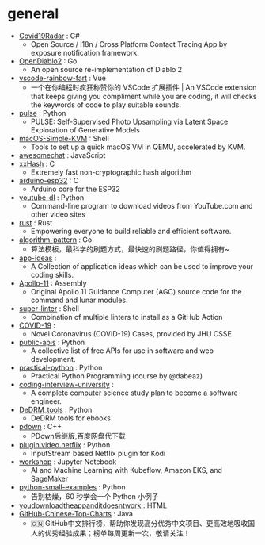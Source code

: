 # general
- [Covid19Radar](https://github.com/Covid-19Radar/Covid19Radar) : C#
  - Open Source / i18n / Cross Platform Contact Tracing App by exposure notification framework.
- [OpenDiablo2](https://github.com/OpenDiablo2/OpenDiablo2) : Go
  - An open source re-implementation of Diablo 2
- [vscode-rainbow-fart](https://github.com/SaekiRaku/vscode-rainbow-fart) : Vue
  - 一个在你编程时疯狂称赞你的 VSCode 扩展插件 | An VSCode extension that keeps giving you compliment while you are coding, it will checks the keywords of code to play suitable sounds.
- [pulse](https://github.com/adamian98/pulse) : Python
  - PULSE: Self-Supervised Photo Upsampling via Latent Space Exploration of Generative Models
- [macOS-Simple-KVM](https://github.com/foxlet/macOS-Simple-KVM) : Shell
  - Tools to set up a quick macOS VM in QEMU, accelerated by KVM.
- [awesomechat](https://github.com/FamManh/awesomechat) : JavaScript
- [xxHash](https://github.com/Cyan4973/xxHash) : C
  - Extremely fast non-cryptographic hash algorithm
- [arduino-esp32](https://github.com/espressif/arduino-esp32) : C
  - Arduino core for the ESP32
- [youtube-dl](https://github.com/ytdl-org/youtube-dl) : Python
  - Command-line program to download videos from YouTube.com and other video sites
- [rust](https://github.com/rust-lang/rust) : Rust
  - Empowering everyone to build reliable and efficient software.
- [algorithm-pattern](https://github.com/greyireland/algorithm-pattern) : Go
  - 算法模板，最科学的刷题方式，最快速的刷题路径，你值得拥有~
- [app-ideas](https://github.com/florinpop17/app-ideas) : 
  - A Collection of application ideas which can be used to improve your coding skills.
- [Apollo-11](https://github.com/chrislgarry/Apollo-11) : Assembly
  - Original Apollo 11 Guidance Computer (AGC) source code for the command and lunar modules.
- [super-linter](https://github.com/github/super-linter) : Shell
  - Combination of multiple linters to install as a GitHub Action
- [COVID-19](https://github.com/CSSEGISandData/COVID-19) : 
  - Novel Coronavirus (COVID-19) Cases, provided by JHU CSSE
- [public-apis](https://github.com/public-apis/public-apis) : Python
  - A collective list of free APIs for use in software and web development.
- [practical-python](https://github.com/dabeaz-course/practical-python) : Python
  - Practical Python Programming (course by @dabeaz)
- [coding-interview-university](https://github.com/jwasham/coding-interview-university) : 
  - A complete computer science study plan to become a software engineer.
- [DeDRM_tools](https://github.com/apprenticeharper/DeDRM_tools) : Python
  - DeDRM tools for ebooks
- [pdown](https://github.com/forpdown/pdown) : C++
  - PDown后继版,百度网盘代下载
- [plugin.video.netflix](https://github.com/CastagnaIT/plugin.video.netflix) : Python
  - InputStream based Netflix plugin for Kodi
- [workshop](https://github.com/data-science-on-aws/workshop) : Jupyter Notebook
  - AI and Machine Learning with Kubeflow, Amazon EKS, and SageMaker
- [python-small-examples](https://github.com/jackzhenguo/python-small-examples) : Python
  - 告别枯燥，60 秒学会一个 Python 小例子
- [youdownloadtheappanditdoesntwork](https://github.com/lperiodbose/youdownloadtheappanditdoesntwork) : HTML
- [GitHub-Chinese-Top-Charts](https://github.com/kon9chunkit/GitHub-Chinese-Top-Charts) : Java
  - 🇨🇳 GitHub中文排行榜，帮助你发现高分优秀中文项目、更高效地吸收国人的优秀经验成果；榜单每周更新一次，敬请关注！
